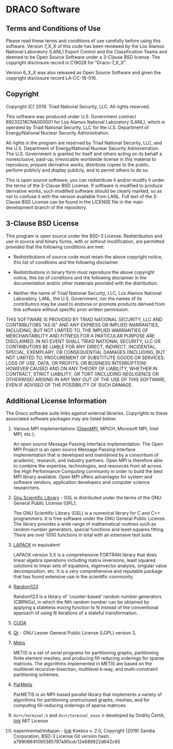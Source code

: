 # DRACO Software

## Terms and Conditions of Use

Please read these terms and conditions of use carefully before using this software. Version 7_X_X of
this code has been reviewed by the Los Alamos National Laboratory (LANL) Export Control and the
Classification Teams and deemed to be Open Source Software under a 3-Clause BSD license.  The
copyright disclosure record is C19028 for "Draco-7_X_X".

Version 6_X_X was also released as Open Source Software and given the copyright disclosure record
LA-CC-16-016.

## Copyright

Copyright (C) 2019. Triad National Security, LLC.  All rights reserved.

This software was produced under U.S. Government contract 89233218CNA000001 for Los Alamos National
Laboratory (LANL), which is operated by Triad National Security, LLC for the U.S. Department of
Energy/National Nuclear Security Administration.

All rights in the program are reserved by Triad National Security, LLC, and the U.S. Department of
Energy/National Nuclear Security Administration. The U.S. Government is granted for itself and
others acting on its behalf a nonexclusive, paid-up, irrevocable worldwide license in this material
to reproduce, prepare derivative works, distribute copies to the public, perform publicly and
display publicly, and to permit others to do so.

This is open source software; you can redistribute it and/or modify it under the terms of the
3-Clause BSD License. If software is modified to produce derivative works, such modified software
should be clearly marked, so as not to confuse it with the version available from LANL. Full text of
the 3-Clause BSD License can be found in the LICENSE file in the main development branch of the
repository.

## 3-Clause BSD License

This program is open source under the BSD-3 License.  Redistribution and use in source and binary
forms, with or without modification, are permitted provided that the following conditions are met:

- Redistributions of source code must retain the above copyright notice, this list of conditions and
  the following disclaimer.

- Redistributions in binary form must reproduce the above copyright notice, this list of conditions
  and the following disclaimer in the documentation and/or other materials provided with the
  distribution.

- Neither the name of Triad National Security, LLC, Los Alamos National Laboratory, LANL, the
  U.S. Government, nor the names of its contributors may be used to endorse or promote products
  derived from this software without specific prior written permission.

THIS SOFTWARE IS PROVIDED BY TRIAD NATIONAL SECURITY, LLC AND CONTRIBUTORS "AS IS" AND ANY EXPRESS
OR IMPLIED WARRANTIES, INCLUDING, BUT NOT LIMITED TO, THE IMPLIED WARRANTIES OF MERCHANTABILITY AND
FITNESS FOR A PARTICULAR PURPOSE ARE DISCLAIMED. IN NO EVENT SHALL TRIAD NATIONAL SECURITY, LLC OR
CONTRIBUTORS BE LIABLE FOR ANY DIRECT, INDIRECT, INCIDENTAL, SPECIAL, EXEMPLARY, OR CONSEQUENTIAL
DAMAGES (INCLUDING, BUT NOT LIMITED TO, PROCUREMENT OF SUBSTITUTE GOODS OR SERVICES; LOSS OF USE,
DATA, OR PROFITS; OR BUSINESS INTERRUPTION) HOWEVER CAUSED AND ON ANY THEORY OF LIABILITY, WHETHER
IN CONTRACT, STRICT LIABILITY, OR TORT (INCLUDING NEGLIGENCE OR OTHERWISE) ARISING IN ANY WAY OUT OF
THE USE OF THIS SOFTWARE, EVEN IF ADVISED OF THE POSSIBILITY OF SUCH DAMAGE.

## Additional License Information

The Draco software suite links against external libraries. Copyrights to these associated software
packages may are listed below:

1. Various MPI implementations ([OpenMPI](https://www.open-mpi.org/community/license.php), MPICH,
   Microsoft MPI, Intel MPI, etc.);

   An open source Message Passing Interface implementation. The Open MPI Project is an open source
   Message Passing Interface implementation that is developed and maintained by a consortium of
   academic, research, and industry partners. Open MPI is therefore able to combine the expertise,
   technologies, and resources from all across the High Performance Computing community in order to
   build the best MPI library available.  Open MPI offers advantages for system and software
   vendors, application developers and computer science researchers.

2. [Gnu Scientific Library](http://www.gnu.org/software/gsl/) - GSL is distributed under the terms
   of the GNU General Public License (GPL);

   The GNU Scientific Library (GSL) is a numerical library for C and C++ programmers. It is free
   software under the GNU General Public License.  The library provides a wide range of mathematical
   routines such as random number generators, special functions and least-squares fitting.  There
   are over 1000 functions in total with an extensive test suite.

3. [LAPACK](http://www.netlib.org/lapack/LICENSE.txt) or equivalent

   LAPACK version 3.X is a comprehensive FORTRAN library that does linear algebra operations
   including matrix inversions, least squared solutions to linear sets of equations, eigenvector
   analysis, singular value decomposition, etc. It is a very comprehensive and reputable package
   that has found extensive use in the scientific community.

4. [Random123](https://www.deshawresearch.com/downloads/download_random123.cgi/Random123_License.txt)

   Random123 is a library of 'counter-based' random number generators (CBRNGs), in which the Nth
   random number can be obtained by applying a stateless mixing function to N instead of the
   conventional approach of using N iterations of a stateful transformation.

5. [CUDA](http://docs.nvidia.com/cuda/eula/index.html#nvidia-cuda-toolkit-license-agreement)

6. [Qt](http://doc.qt.io/qt-5/opensourcelicense.html) - GNU Lesser General Public License (LGPL)
   version 3,

7. [Metis](http://glaros.dtc.umn.edu/gkhome/metis/metis/overview)

   METIS is a set of serial programs for partitioning graphs, partitioning finite element meshes,
   and producing fill reducing orderings for sparse matrices. The algorithms implemented in METIS
   are based on the multilevel recursive-bisection, multilevel k-way, and multi-constraint
   partitioning schemes.

8. [ParMetis](http://glaros.dtc.umn.edu/gkhome/metis/parmetis/overview)

   ParMETIS is an MPI-based parallel library that implements a variety of algorithms for
   partitioning unstructured graphs, meshes, and for computing fill-reducing orderings of sparse
   matrices.

9. `ds++/terminal.h` and `ds++/terminal_base.h` developed by Ondřej Čertík,
   [link](https://github.com/certik/terminal) MIT License

10. experimental/mdspan - [link](https://github.com/kokkos/mdspan) Kokkos v. 2.0, Copyright (2019)
    Sandia Corporation, BSD-3 License Git version hash: a7990884f090365787a90cdc12e689822d642c65
